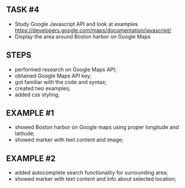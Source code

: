 ## TASK #4
- Study Google Javascript API and look at examples https://developers.google.com/maps/documentation/javascript/
- Display the area around Boston harbor on Google Maps

## STEPS

- performed research on Google Maps API;
- obtained Google Maps API key;
- got familiar with the code and syntax;
- created two examples;
- added css styling;


## EXAMPLE #1

- showed Boston harbor on Google maps using proper longitude and latitude;
- showed marker with text content and image;


## EXAMPLE #2

- added autocomplete search functionality for surrounding area;
- showed marker with text content and info about selected location;
